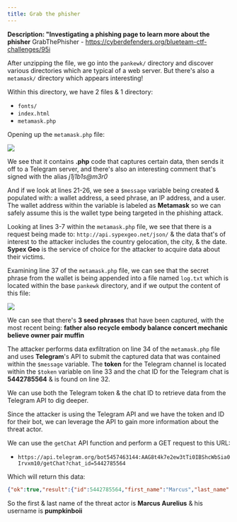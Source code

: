 ```yaml
---
title: Grab the phisher
---
```


**Description: "Investigating a phishing page to learn more about the phisher**
GrabThePhisher - https://cyberdefenders.org/blueteam-ctf-challenges/95i

After unzipping the file, we go into the `pankewk/` directory and discover various directories which are typical of a web server. But there's also a `metamask/` directory which appears interesting!

Within this directory, we have 2 files & 1 directory:

* `fonts/`
* `index.html`
* `metamask.php`

Opening up the `metamask.php` file:

![](https://i.imgur.com/TirSrlm.png)

We see that it contains **.php** code that captures certain data, then sends it off to a Telegram server, and there's also an interesting comment that's signed with the alias *j1j1b1s@m3r0* 

And if we look at lines 21-26, we see a `$message` variable being created & populated with: a wallet address, a seed phrase, an IP address, and a user. The wallet address within the variable is labeled as **Metamask** so we can safely assume this is the wallet type being targeted in the phishing attack.

Looking at lines 3-7 within the `metamask.php` file, we see that there is a request being made to: `http://api.sypexgeo.net/json/` & the data that's of interest to the attacker includes the country gelocation, the city, & the date.  **Sypex Geo** is the service of choice for the attacker to acquire data about their victims.

Examining line 37 of the `metamask.php` file, we can see that the secret phrase from the wallet is being appended into a file named `log.txt` which is located within the base `pankewk` directory, and if we output the content of this file:

![](https://i.imgur.com/JQQvW6e.png)

We can see that there's **3 seed phrases** that have been captured, with the most recent being: **father also recycle embody balance concert mechanic believe owner pair muffin**

The attacker performs data exfiltration on line 34 of the `metamask.php` file and uses **Telegram**'s API to submit the captured data that was contained within the `$message` variable. The **token** for the Telegram channel is located within the `$token` variable on line 33 and the chat ID for the Telegram chat is **5442785564** & is found on line 32.

We can use both the Telegram token & the chat ID to retrieve data from the Telegram API to dig deeper.

Since the attacker is using the Telegram API and we have the token and ID for their bot, we can leverage the API to gain more information about the threat actor.

We can use the `getChat` API function and perform a GET request to this URL:

* `https://api.telegram.org/bot5457463144:AAG8t4k7e2ew3tTi0IBShcWbSia0Irvxm10/getChat?chat_id=5442785564`

Which will return this data:

```json
{"ok":true,"result":{"id":5442785564,"first_name":"Marcus","last_name":"Aurelius","username":"pumpkinboii","type":"private"}}
```

So the first & last name of the threat actor is **Marcus Aurelius** & his username is **pumpkinboii**

